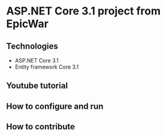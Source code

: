 # ASP.NET Core 3.1 project from EpicWar
## Technologies
- ASP.NET Core 3.1
- Entity framework Core 3.1
## Youtube tutorial
## How to configure and run
## How to contribute